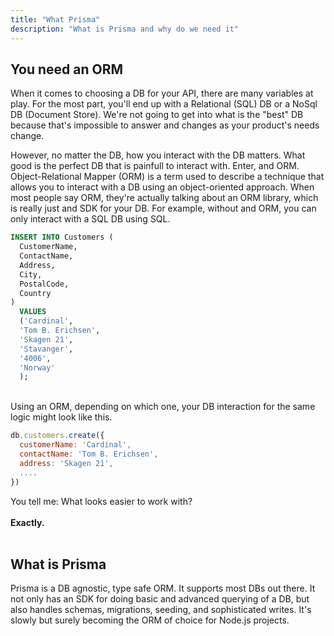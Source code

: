 ```yaml
---
title: "What Prisma"
description: "What is Prisma and why do we need it"
---
```


## You need an ORM

When it comes to choosing a DB for your API, there are many variables at play. For the most part, you'll end up with a Relational (SQL) DB or a NoSql DB (Document Store). We're not going to get into what is the "best" DB because that's impossible to answer and changes as your product's needs change.

However, no matter the DB, how you interact with the DB matters. What good is the perfect DB that is painfull to interact with. Enter, and ORM. Object-Relational Mapper (ORM) is a term used to describe a technique that allows you to interact with a DB using an object-oriented approach. When most people say ORM, they're actually talking about an ORM library, which is really just and SDK for your DB. For example, without and ORM, you can only interact with a SQL DB using SQL.

```sql
INSERT INTO Customers (
  CustomerName,
  ContactName,
  Address,
  City,
  PostalCode,
  Country
)
  VALUES
  ('Cardinal',
  'Tom B. Erichsen',
  'Skagen 21',
  'Stavanger',
  '4006',
  'Norway'
  );
```

<br>
Using an ORM, depending on which one, your DB interaction for the same logic might look like this.

```javascript
db.customers.create({
  customerName: 'Cardinal',
  contactName: 'Tom B. Erichsen',
  address: 'Skagen 21',
  ....
})
```

You tell me: What looks easier to work with?
<br>
<br>
**Exactly.**
<br>
<br>

## What is Prisma

Prisma is a DB agnostic, type safe ORM. It supports most DBs out there. It not only has an SDK for doing basic and advanced querying of a DB, but also handles schemas, migrations, seeding, and sophisticated writes. It's slowly but surely becoming the ORM of choice for Node.js projects.
